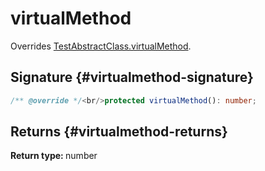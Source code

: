 # virtualMethod

Overrides [TestAbstractClass.virtualMethod](docs/simple-suite-test/testabstractclass-virtualmethod-method).

## Signature {#virtualmethod-signature}

```typescript
/** @override */<br/>protected virtualMethod(): number;
```

## Returns {#virtualmethod-returns}

<b>Return type: </b>number

